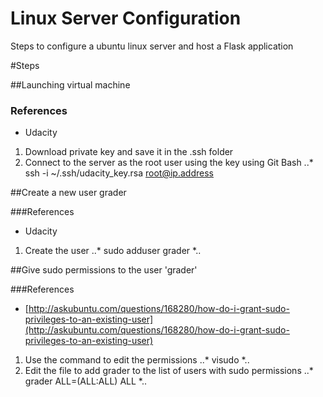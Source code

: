 # Linux Server Configuration
Steps to configure a ubuntu linux server and host a Flask application

#Steps

##Launching virtual machine

### References
* Udacity

1. Download private key and save it in the .ssh folder
2. Connect to the server as the root user using the key using Git Bash
..* ssh -i ~/.ssh/udacity_key.rsa root@ip.address

##Create a new user grader

###References
* Udacity

1. Create the user
..* sudo adduser grader *..

##Give sudo permissions to the user 'grader'

###References
* [http://askubuntu.com/questions/168280/how-do-i-grant-sudo-privileges-to-an-existing-user](http://askubuntu.com/questions/168280/how-do-i-grant-sudo-privileges-to-an-existing-user)

1. Use the command to edit the permissions
..* visudo *..
2. Edit the file to add grader to the list of users with sudo permissions
..* grader ALL=(ALL:ALL) ALL *..
